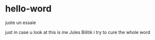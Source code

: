 # hello-word
juste un essaie

just in case u look at this is me Jules Bilitik i try to cure the whole word
